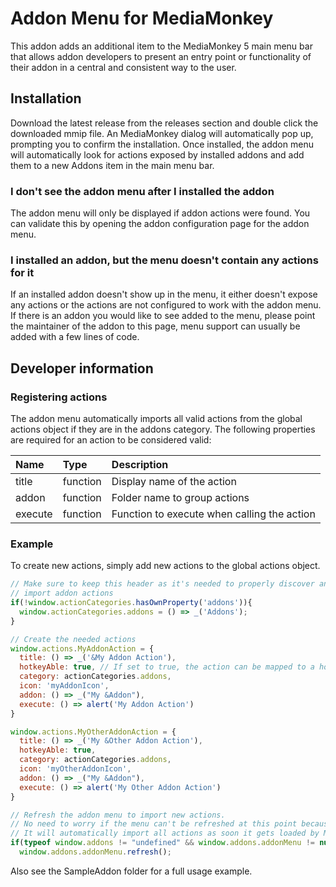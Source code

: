 # Addon Menu for MediaMonkey
This addon adds an additional item to the MediaMonkey 5 main menu bar that allows addon developers to present an entry point or functionality of their addon in a central and consistent way to the user.

## Installation
Download the latest release from the releases section and double click the downloaded mmip file. An MediaMonkey dialog will automatically pop up, prompting you to confirm the installation. Once installed, the addon menu will automatically look for actions exposed by installed addons and add them to a new Addons item in the main menu bar.

### I don't see the addon menu after I installed the addon
The addon menu will only be displayed if addon actions were found. You can validate this by opening the addon configuration page for the addon menu.

### I installed an addon, but the menu doesn't contain any actions for it
If an installed addon doesn't show up in the menu, it either doesn't expose any actions or the actions are not configured to work with the addon menu. If there is an addon you would like to see added to the menu, please point the maintainer of the addon to this page, menu support can usually be added with a few lines of code.

## Developer information
### Registering actions
The addon menu automatically imports all valid actions from the global actions object if they are in the addons category. The following properties are required for an action to be considered valid:

| Name          | Type       | Description  |
| :------------ |:---------- | :----------  |
| title         | function   | Display name of the action |
| addon         | function   | Folder name to group actions |
| execute       | function   | Function to execute when calling the action |

### Example
To create new actions, simply add new actions to the global actions object.

```javascript
// Make sure to keep this header as it's needed to properly discover and
// import addon actions
if(!window.actionCategories.hasOwnProperty('addons')){
  window.actionCategories.addons = () => _('Addons');
}

// Create the needed actions
window.actions.MyAddonAction = {
  title: () => _('&My Addon Action'),
  hotkeyAble: true, // If set to true, the action can be mapped to a hotkey in the settings screen under Options > General > Hotkeys.
  category: actionCategories.addons,
  icon: 'myAddonIcon',
  addon: () => _("My &Addon"),
  execute: () => alert('My Addon Action')
}

window.actions.MyOtherAddonAction = {
  title: () => _('My &Other Addon Action'),
  hotkeyAble: true,
  category: actionCategories.addons,
  icon: 'myOtherAddonIcon',
  addon: () => _("My &Addon"),
  execute: () => alert('My Other Addon Action')
}

// Refresh the addon menu to import new actions.
// No need to worry if the menu can't be refreshed at this point because it's not loaded yet.
// It will automatically import all actions as soon it gets loaded by MediaMonkey.
if(typeof window.addons != "undefined" && window.addons.addonMenu != null)
  window.addons.addonMenu.refresh();
```

Also see the SampleAddon folder for a full usage example.